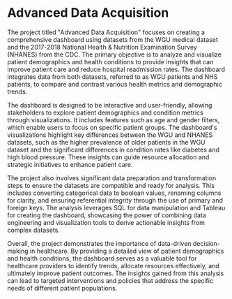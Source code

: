 # Advanced Data Acquisition

The project titled "Advanced Data Acquisition" focuses on creating a comprehensive dashboard using datasets from the WGU medical dataset and the 2017-2018 National Health & Nutrition Examination Survey (NHANES) from the CDC. The primary objective is to analyze and visualize patient demographics and health conditions to provide insights that can improve patient care and reduce hospital readmission rates. The dashboard integrates data from both datasets, referred to as WGU patients and NHS patients, to compare and contrast various health metrics and demographic trends.

The dashboard is designed to be interactive and user-friendly, allowing stakeholders to explore patient demographics and condition metrics through visualizations. It includes features such as age and gender filters, which enable users to focus on specific patient groups. The dashboard's visualizations highlight key differences between the WGU and NHANES datasets, such as the higher prevalence of older patients in the WGU dataset and the significant differences in condition rates like diabetes and high blood pressure. These insights can guide resource allocation and strategic initiatives to enhance patient care.

The project also involves significant data preparation and transformation steps to ensure the datasets are compatible and ready for analysis. This includes converting categorical data to boolean values, renaming columns for clarity, and ensuring referential integrity through the use of primary and foreign keys. The analysis leverages SQL for data manipulation and Tableau for creating the dashboard, showcasing the power of combining data engineering and visualization tools to derive actionable insights from complex datasets.

Overall, the project demonstrates the importance of data-driven decision-making in healthcare. By providing a detailed view of patient demographics and health conditions, the dashboard serves as a valuable tool for healthcare providers to identify trends, allocate resources effectively, and ultimately improve patient outcomes. The insights gained from this analysis can lead to targeted interventions and policies that address the specific needs of different patient populations.
